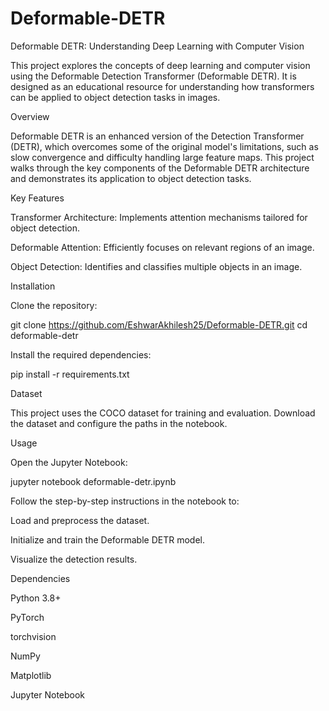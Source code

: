 # Deformable-DETR
Deformable DETR: Understanding Deep Learning with Computer Vision

This project explores the concepts of deep learning and computer vision using the Deformable Detection Transformer (Deformable DETR). It is designed as an educational resource for understanding how transformers can be applied to object detection tasks in images.

Overview

Deformable DETR is an enhanced version of the Detection Transformer (DETR), which overcomes some of the original model's limitations, such as slow convergence and difficulty handling large feature maps. This project walks through the key components of the Deformable DETR architecture and demonstrates its application to object detection tasks.

Key Features

Transformer Architecture: Implements attention mechanisms tailored for object detection.

Deformable Attention: Efficiently focuses on relevant regions of an image.

Object Detection: Identifies and classifies multiple objects in an image.

Installation

Clone the repository:

git clone https://github.com/EshwarAkhilesh25/Deformable-DETR.git
cd deformable-detr

Install the required dependencies:

pip install -r requirements.txt

Dataset

This project uses the COCO dataset for training and evaluation. Download the dataset and configure the paths in the notebook.

Usage

Open the Jupyter Notebook:

jupyter notebook deformable-detr.ipynb

Follow the step-by-step instructions in the notebook to:

Load and preprocess the dataset.

Initialize and train the Deformable DETR model.

Visualize the detection results.

Dependencies

Python 3.8+

PyTorch

torchvision

NumPy

Matplotlib

Jupyter Notebook
